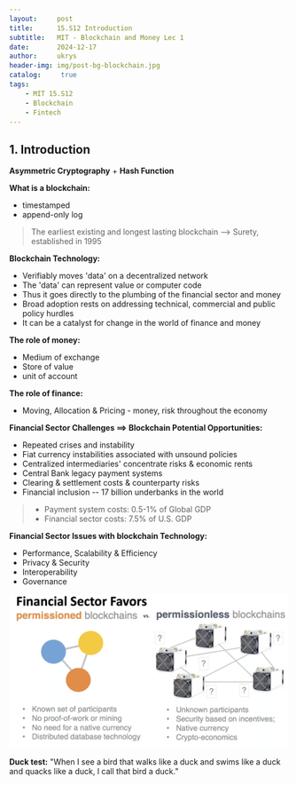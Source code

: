 ```yaml
---
layout:     post
title:      15.S12 Introduction
subtitle:   MIT - Blockchain and Money Lec 1
date:       2024-12-17
author:     ukrys
header-img: img/post-bg-blockchain.jpg
catalog: 	 true
tags:
    - MIT 15.S12
    - Blockchain
    - Fintech
---
```


## 1. Introduction

**Asymmetric Cryptography** + **Hash Function**

**What is a blockchain:**

- timestamped
- append-only log

> The earliest existing and longest lasting blockchain --> Surety, established in 1995

**Blockchain Technology:**

- Verifiably moves 'data' on a decentralized network
- The 'data' can represent value or computer code
- Thus it goes directly to the plumbing of the financial sector and money
- Broad adoption rests on addressing technical, commercial and public policy hurdles
- It can be a catalyst for change in the world of finance and money

**The role of money:**

- Medium of exchange
- Store of value
- unit of account

**The role of finance:**

- Moving, Allocation & Pricing - money, risk throughout the economy

**Financial Sector Challenges ==> Blockchain Potential Opportunities:**

- Repeated crises and instability
- Fiat currency instabilities associated with unsound policies
- Centralized intermediaries' concentrate risks & economic rents
- Central Bank legacy payment systems
- Clearing & settlement costs & counterparty risks
- Financial inclusion -- 17 billion underbanks in the world 

> - Payment system costs: 0.5-1% of Global GDP
> - Financial sector costs: 7.5% of U.S. GDP

**Financial Sector Issues with blockchain Technology:**

- Performance, Scalability & Efficiency 
- Privacy & Security
- Interoperability 
- Governance

![](https://raw.githubusercontent.com/Ukrys/DFintech_Courses_images/master/202412092124112.png)

**Duck test:** "When I see a bird that walks like a duck and swims like a duck and quacks like a duck, l
call that bird a duck."
